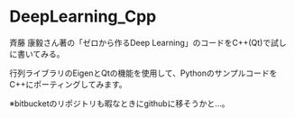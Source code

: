 # DeepLearning_Cpp
斉藤 康毅さん著の「ゼロから作るDeep Learning」のコードをC++(Qt)で試しに書いてみる。

行列ライブラリのEigenとQtの機能を使用して、PythonのサンプルコードをC++にポーティングしてみます。<br>

※bitbucketのリポジトリも暇なときにgithubに移そうかと…。
